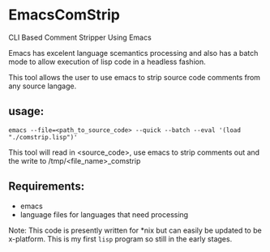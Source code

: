 # EmacsComStrip
CLI Based Comment Stripper Using Emacs


Emacs has excelent language scemantics processing and also has a batch mode to allow execution of lisp code in a headless fashion.

This tool allows the user to use emacs to strip source code comments from any source langage.

## usage:
``` emacs --file=<path_to_source_code> --quick --batch --eval '(load "./comstrip.lisp")' ```

This tool will read in <source_code>, use emacs to strip comments out and the write to /tmp/<file_name>_comstrip

## Requirements:
* emacs
* language files for languages that need processing

Note: This code is presently written for *nix but can easily be updated to be x-platform. This is my first `lisp` program so still in the early stages.


